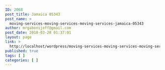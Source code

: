 ```yaml
---
ID: 2068
post_title: Jamaica 05343
post_name: >
  moving-services-moving-services-moving-services-jamaica-05343
author: mrgabonijeff@gmail.com
post_date: 2018-03-28 01:37:01
layout: page
link: >
  http://localhost/wordpress/moving-services-moving-services-moving-services-jamaica-05343/
published: true
tags: [ ]
categories: [ ]
---
```

